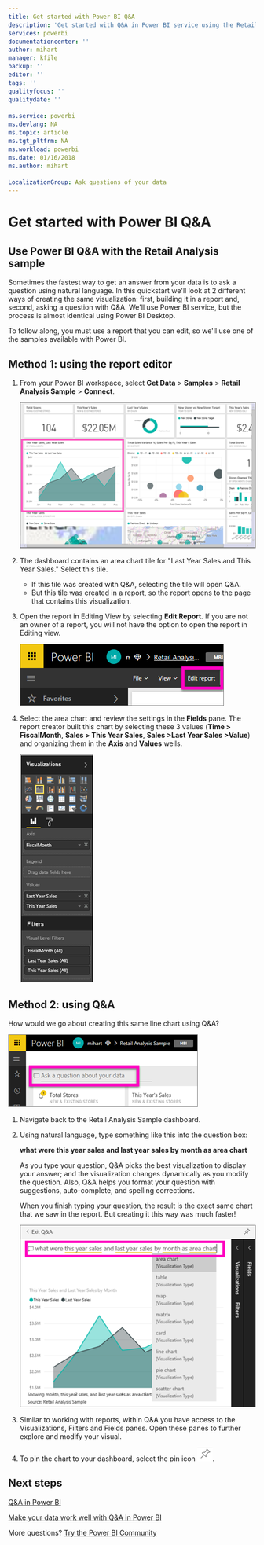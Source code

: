 ```yaml
---
title: Get started with Power BI Q&A 
description: 'Get started with Q&A in Power BI service using the Retail Analysis sample'
services: powerbi
documentationcenter: ''
author: mihart
manager: kfile
backup: ''
editor: ''
tags: ''
qualityfocus: ''
qualitydate: ''

ms.service: powerbi
ms.devlang: NA
ms.topic: article
ms.tgt_pltfrm: NA
ms.workload: powerbi
ms.date: 01/16/2018
ms.author: mihart

LocalizationGroup: Ask questions of your data
---
```

# Get started with Power BI Q&A
## Use Power BI Q&A with the Retail Analysis sample
Sometimes the fastest way to get an answer from your data is to ask a question using natural language.  In this quickstart we'll look at 2 different ways of creating the same visualization: first, building it in a report and, second, asking a question with Q&A. We'll use Power BI service, but the process is almost identical using Power BI Desktop.

To follow along, you must use a report that you can edit, so we'll use one of the samples available with Power BI.

## Method 1: using the report editor
1. From your Power BI workspace, select **Get Data** \> **Samples** \> **Retail Analysis Sample** > **Connect**.
   
    ![](media/power-bi-visualization-introduction-to-q-and-a/power-bi-dashboard.png)
2. The dashboard contains an area chart tile for "Last Year Sales and This Year Sales."  Select this tile. 
   
   * If this tile was created with Q&A, selecting the tile will open Q&A. 
   * But this tile was created in a report, so the report opens to the page that contains this visualization.
3. Open the report in Editing View by selecting **Edit Report**.  If you are not an owner of a report, you will not have the option to open the report in Editing view.
   
    ![](media/power-bi-visualization-introduction-to-q-and-a/power-bi-edit-report.png)
4. Select the area chart and review the settings in the **Fields** pane.  The report creator built this chart by selecting these 3 values (**Time > FiscalMonth**, **Sales > This Year Sales**, **Sales >Last Year Sales >Value**) and organizing them in the **Axis** and **Values** wells.
   
    ![](media/power-bi-visualization-introduction-to-q-and-a/gnatutorial_3-new.png)

## Method 2: using Q&A
How would we go about creating this same line chart using Q&A?

![](media/power-bi-visualization-introduction-to-q-and-a/power-bi-qna.png)

1. Navigate back to the Retail Analysis Sample dashboard.
2. Using natural language, type something like this into the question box:
   
   **what were this year sales and last year sales by month as area chart**
   
   As you type your question, Q&A picks the best visualization to display your answer; and the visualization changes dynamically as you modify the question. Also, Q&A helps you format your question with suggestions, auto-complete, and spelling corrections.
   
   When you finish typing your question, the result is the exact same chart that we saw in the report.  But creating it this way was much faster!
   
   ![](media/power-bi-visualization-introduction-to-q-and-a/powerbi-qna-areachart.png)
3. Similar to working with reports, within Q&A you have access to the Visualizations, Filters and Fields panes.  Open these panes to further explore and modify your visual.
4. To pin the chart to your dashboard, select the pin icon ![](media/power-bi-visualization-introduction-to-q-and-a/pinnooutline.png).

## Next steps
[Q&A in Power BI](power-bi-q-and-a.md)

[Make your data work well with Q&A in Power BI](service-prepare-data-for-q-and-a.md)

More questions? [Try the Power BI Community](http://community.powerbi.com/)

